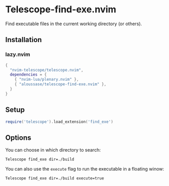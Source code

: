 # Telescope-find-exe.nvim

Find executable files in the current working directory (or others).

## Installation

### lazy.nvim

```lua
{
  "nvim-telescope/telescope.nvim",
  dependencies = {
    { "nvim-lua/plenary.nvim" },
    { "aloussase/telescope-find-exe.nvim" },
  }
}
```

## Setup 

```lua
require('telescope').load_extension('find_exe')
```

## Options

You can choose in which directory to search:

```vim
Telescope find_exe dir=./build
```

You can also use the `execute` flag to run the executable in a floating winow:

```vim
Telescope find_exe dir=./build execute=true
```
